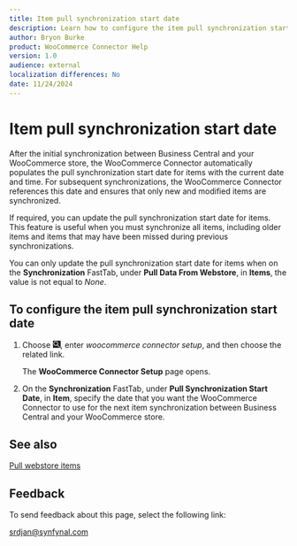 ```yaml
---
title: Item pull synchronization start date
description: Learn how to configure the item pull synchronization start date.
author: Bryon Burke
product: WooCommerce Connector Help
version: 1.0
audience: external
localization differences: No
date: 11/24/2024
---
```


<!-- markdownlint-disable MD006 MD007 MD009 MD024 MD025 MD033 -->
<!--// cspell:ignore  markdownlint allowfullscreen keyframes webstore woocommerce -->

# Item pull synchronization start date

After the initial synchronization between Business Central and your WooCommerce store, the WooCommerce Connector automatically populates the pull synchronization start date for items with the current date and time. For subsequent synchronizations, the WooCommerce Connector references this date and ensures that only new and modified items are synchronized.

If required, you can update the pull synchronization start date for items. This feature is useful when you must synchronize all items, including older items and items that may have been missed during previous synchronizations. 

You can only update the pull synchronization start date for items when on the <b>Synchronization</b> FastTab, under <b>Pull Data From Webstore</b>, in <b>Items</b>, the value is not equal to <i>None</i>.

## To configure the item pull synchronization start date

1. Choose ![Lightbulb that opens the Tell Me feature.](media/ui-search/search_small.png "Tell me what you want to do"), enter <i>woocommerce connector setup</i>, and then choose the related link.

   The <b>WooCommerce Connector Setup</b> page opens.

1. On the <b>Synchronization</b> FastTab, under <b>Pull Synchronization Start Date</b>, in <b>Item</b>, specify the date that you want the WooCommerce Connector to use for the next item synchronization between Business Central and your WooCommerce store.

## See also

[Pull webstore items](pull-webstore-items.md)

## Feedback

To send feedback about this page, select the following link:

[srdjan@synfynal.com](mailto:srdjan@synfynal.com?subject=Documentation%20Feedback%20Product%20Docs:%20item-pull-synchronization-start-date)
